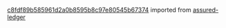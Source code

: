 [c8fdf89b585961d2a0b8595b8c97e80545b67374](https://github.com/insolar/assured-ledger/commit/c8fdf89b585961d2a0b8595b8c97e80545b67374) imported from [assured-ledger](https://github.com/insolar/assured-ledger)
